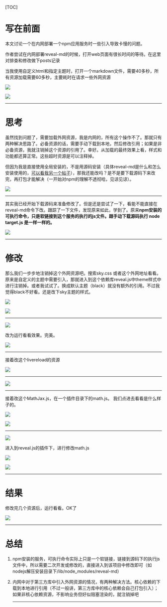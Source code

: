 [TOC]

# 写在前面

本文讨论一个在内网部署一个npm应用服务时一些引入导致卡慢的问题。

作者尝试在内网部署reveal-md的时候，打开web页面有很长时间的等待。在这里对排查和修改做下posts记录

当我使用自定义html和指定主题时，打开一个markdown文件，需要40多秒，所有资源加载需要60多秒，主要耗时在请求一些外网资源

![](./md_img/question1.png)

![](./md_img/question2.png)

---

# 思考

虽然找到问题了，需要加载外网资源，我是内网的，所有这个操作不了。那就只有两种解决思路了。必备资源的话，需要手动下载到本地，然后修改引用；如果是非必备资源，我就注销掉这个资源的引用了。幸好。从加载的最终效果上看，样式和功能都还算正常。这些超时资源是可以注释掉。

但因为我是直接使用全局安装的，不是用源码安装（具体reveal-md是什么和怎么安装使用的，[可以看我另一个帖子](https://morebooks0.github.io/posts/reveal-markdown)），那我还能改吗？是不是要下载源码下来改完，再打包才能解决（一开始对npm的理解不透彻哈，见谅见谅）。

![](./md_img/reveal-md-exec.png)

----



其实我已经开始下载源码来准备修改了。但是还是尝试了一下，看能不能直接在reveal-md命令下改。跟踪了一下文件，发现原来如此，学到了。原来**npm安装的可执行命令，只是软链接到这个服务的执行的js文件。跟手动下载源码执行 node target.js 是一样一样的。**

![](./md_img/reveal-md-find1.png)

----

# 修改

那么我们一步步地注销掉这个外网资源吧。搜索sky.css 或者这个外网地址看看。原来是自定义的主题中需要引入，那就进入到这个依赖库reveal.js中theme样式中进行注销掉。或者我试试了。换成默认主题（black）就没有额外的引用。不过我觉得black不好看。还是改下sky主题的样式。

![](./md_img/reveal-md-find2.png)

![](./md_img/reveal-md-find3.png)

----



![](./md_img/reveal-md-fixed1.png)

改为运行看看效果。完美。

![](./md_img/reveal-md-fixed2.png)

----



接着改这个livereload的资源

![](./md_img/reveal-md-fixed3.png)

----



![](./md_img/reveal-md-fixed4.png)

---

接着改这个MathJax.js，在一个插件目录下的math.js。 我们点进去看看是什么样子的。

![](./md_img/reveal-md-fixed5.png)

![](./md_img/reveal-md-fixed6.png)

---



![](./md_img/reveal-md-fixed7.png)

进入到reveal.js的插件下，进行修改math.js

![](./md_img/reveal-md-fixed8.png)

![](./md_img/reveal-md-fixed9.png)

---



# 结果

修改完几个资源后，运行看看。OK了

![](./md_img/reveal-md-result1.png)

---



# 总结

1. npm安装的服务，可执行命令实际上只是一个软链接，链接到源码下的执行js文件中，所以需要二次开发或修改的，直接进入到该项目中修改即可（如nodejs解压安装目录下/lib/node_modules/reveal-md）

2. 内网中对于第三方库中引入外网资源的情况，有两种解决方法。核心依赖的下载到本地进行引用（不过一般讲，第三方库中的核心依赖会自己打包引入）；如果非核心依赖资源，不影响业务但好似阻塞渲染的，就注销掉吧

   ---

   
